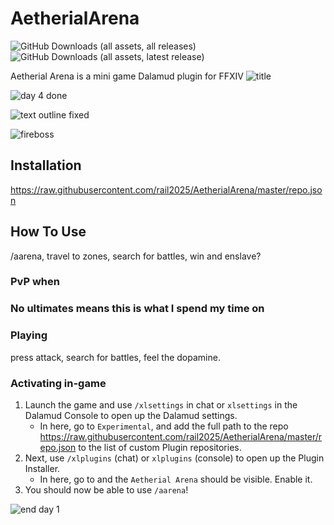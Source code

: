 # AetherialArena
![GitHub Downloads (all assets, all releases)](https://img.shields.io/github/downloads/rail2025/aetherialarena/total) <br>
![GitHub Downloads (all assets, latest release)](https://img.shields.io/github/downloads/rail2025/aetherialarena/latest/total)

Aetherial Arena is a mini game Dalamud plugin for FFXIV
![title](https://github.com/user-attachments/assets/59d42ee1-defb-427e-a000-314e702cb300)

![day 4 done](https://github.com/user-attachments/assets/c453e34c-bd2f-475d-aedc-7804901392d7)

![text outline fixed](https://github.com/user-attachments/assets/d6ee1084-605a-4f6c-854b-98aa4fdfaf75)

![fireboss](https://github.com/user-attachments/assets/0daabd34-e715-4679-ab7a-bc46dd4f1b9f)



## Installation

https://raw.githubusercontent.com/rail2025/AetherialArena/master/repo.json
## How To Use
/aarena, travel to zones, search for battles, win and enslave?
### PvP when


### No ultimates means this is what I spend my time on


### Playing

press attack, search for battles, feel the dopamine.

### Activating in-game

1. Launch the game and use `/xlsettings` in chat or `xlsettings` in the Dalamud Console to open up the Dalamud settings.
    * In here, go to `Experimental`, and add the full path to the repo https://raw.githubusercontent.com/rail2025/AetherialArena/master/repo.json to the list of custom Plugin repositories.
2. Next, use `/xlplugins` (chat) or `xlplugins` (console) to open up the Plugin Installer.
    * In here, go to and the `Aetherial Arena` should be visible. Enable it.
3. You should now be able to use `/aarena`!

![end day 1](https://github.com/user-attachments/assets/47ecb49b-767f-4ca2-b302-7b9bcfda3dc4)
